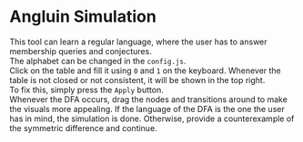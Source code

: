 # Angluin Simulation
This tool can learn a regular language, where the user has to answer membership queries and conjectures.  
The alphabet can be changed in the `config.js`.  
Click on the table and fill it using `0` and `1` on the keyboard. Whenever the table is not closed or not consistent, it will be shown in the top right.  
To fix this, simply press the `Apply` button.  
Whenever the DFA occurs, drag the nodes and transitions around to make the visuals more appealing. If the language of the DFA is the one the user has in mind, the simulation is done. Otherwise, provide a counterexample of the symmetric difference and continue.